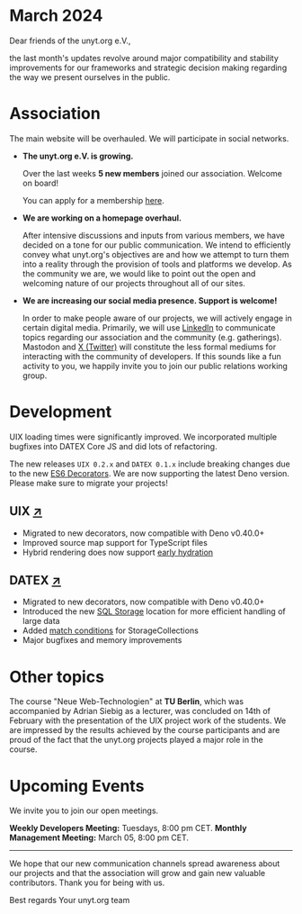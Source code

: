 # March 2024

Dear friends of the unyt.org e.V.,

the last month's updates revolve around major compatibility and stability improvements for our frameworks and strategic decision making regarding the way we present ourselves in the public.

# Association
The main website will be overhauled. We will participate in social networks. 

- **The unyt.org e.V. is growing.**
  
	Over the last weeks **5 new members** joined our association. Welcome on board!

	You can apply for a membership [here](https://unyt.org/join).


- **We are working on a homepage overhaul.**

	After intensive discussions and inputs from various members, we have decided on a tone for our public communication. We intend to efficiently convey what unyt.org's objectives are and how we attempt to turn them into a reality through the provision of tools and platforms we develop. As the community we are, we would like to point out the open and welcoming nature of our projects throughout all of our sites.

- **We are increasing our social media presence. Support is welcome!**

	In order to make people aware of our projects, we will actively engage in certain digital media. Primarily, we will use [LinkedIn](https://linkedin.com/company/unyt-org) to communicate topics regarding our association and the community (e.g. gatherings). Mastodon and [X (Twitter)](https://unyt.org/twitter) will constitute the less formal mediums for interacting with the community of developers. If this sounds like a fun activity to you, we happily invite you to join our public relations working group.

# Development
UIX loading times were significantly improved. We incorporated multiple bugfixes into DATEX Core JS and did lots of refactoring.

The new releases `UIX 0.2.x` and `DATEX 0.1.x` include breaking changes due to the new [ES6 Decorators](https://devblogs.microsoft.com/typescript/announcing-typescript-5-0/#decorators). We are now supporting the latest Deno version. Please make sure to migrate your projects!

## UIX [↗](https://github.com/unyt-org/uix/pulls?q=is:closed%20created:%3E=2024-02-01)
* Migrated to new decorators, now compatible with Deno v0.40.0+
* Improved source map support for TypeScript files
* Hybrid rendering does now support [early hydration](https://docs.unyt.org/manual/uix/rendering-methods#hybrid-rendering)

## DATEX [↗](https://github.com/unyt-org/datex-core-js-legacy/pulls?q=is:closed%20created:%3E=2024-02-01)
* Migrated to new decorators, now compatible with Deno v0.40.0+
* Introduced the new [SQL Storage](https://github.com/unyt-org/datex-core-js-legacy/pull/90) location for more efficient handling of large data
* Added [match conditions](https://docs.unyt.org/manual/datex/storage-collections#match-conditions) for StorageCollections
* Major bugfixes and memory improvements

# Other topics
The course "Neue Web-Technologien" at **TU Berlin**, which was accompanied by Adrian Siebig as a lecturer, was concluded on 14th of February with the presentation of the UIX project work of the students. We are impressed by the results achieved by the course participants and are proud of the fact that the unyt.org projects played a major role in the course.

# Upcoming Events 

We invite you to join our open meetings.

**Weekly Developers Meeting:** Tuesdays, 8:00 pm CET.
**Monthly Management Meeting:** March 05, 8:00 pm CET.

----------------

We hope that our new communication channels spread awareness about our projects and that the association will grow and gain new valuable contributors. Thank you for being with us.

Best regards
Your unyt.org team
